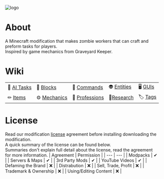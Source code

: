 ![logo](https://user-images.githubusercontent.com/47284617/236661012-decee95a-e8d2-4c50-9b80-16c9a11c3484.png)  
# About
A Minecraft modification that makes zombie workers that can craft and preform tasks for players.  
Inspired by game mechanics from Graveyard Keeper.

# Wiki
| | | | | |
| --- | --- | --- | --- | --- |
| 🤖 [AI Tasks](https://github.com/northwesttrees-gaming/MineThralls/wiki/AI-Tasks) | 🧱 [Blocks](https://github.com/northwesttrees-gaming/MineThralls/wiki/Blocks) | 💬 [Commands](https://github.com/northwesttrees-gaming/MineThralls/wiki/Commands) | 👽 [Entities](https://github.com/northwesttrees-gaming/MineThralls/wiki/Entities) | 🖥 [GUIs](https://github.com/northwesttrees-gaming/MineThralls/wiki/GUIs)
| ✏ [Items](https://github.com/northwesttrees-gaming/MineThralls/wiki/Items) | ⚙ [Mechanics](https://github.com/northwesttrees-gaming/MineThralls/wiki/Mechanics) | 💼 [Professions](https://github.com/northwesttrees-gaming/MineThralls/wiki/Professions) | 🧪[Research](https://github.com/northwesttrees-gaming/MineThralls/wiki/Research) | 🏷 [Tags](https://github.com/northwesttrees-gaming/MineThralls/wiki/Tags) |

# License
Read our modification [license]() agreement before installing downloading the modification.  
A quick summary of the license can be found below.  
Summaries don't explain full detail about the license, read the agreement for more information.
| Agreement | Permission |
| --- | --- |
| Modpacks | ✔ |
| Servers & Maps | ✔ |
| 3rd Party Mods | ✔ |
| YouTube Videos | ✔ |
| Defaming the Brand | ❌ |
| Distrabution | ❌ |
| Sell, Trade, Profit | ❌ |
| Trademark & Ownership | ❌ |
| Using/Editing Content | ❌ |
